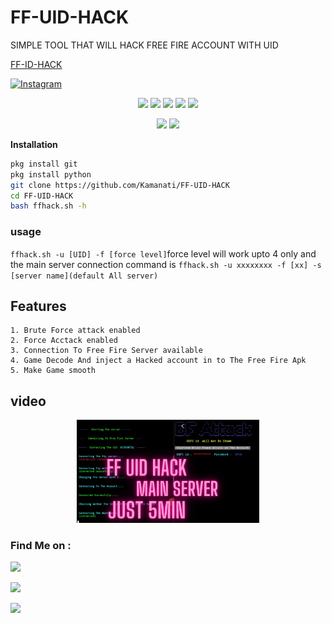 # FF-UID-HACK
SIMPLE TOOL THAT WILL HACK FREE FIRE ACCOUNT  WITH UID 

<a href="https://github.com/Kamanati/sms-anony">FF-ID-HACK</a>

<a href="https://instagram.com/hasanfq6?igshid=YmMyMTA2M2Y=" rel="nofollow"><img title="Instagram" src="https://camo.githubusercontent.com/603963737d345c892a61d11c6f0902b18b91f6fd1b5ae9754af77fd892fcd99c/68747470733a2f2f696d672e736869656c64732e696f2f62616467652f494e5354414752414d2d707572706c653f7374796c653d666f722d7468652d6261646765266c6f676f3d696e7374616772616d" data-canonical-src="https://img.shields.io/badge/INSTAGRAM-purple?style=for-the-badge&amp;logo=instagram" style="max-width:100%;"></a>

</p>

<p align="center">
  <img src="https://img.shields.io/badge/Version-2.0-green?style=for-the-badge">
  <img src="https://img.shields.io/github/license/htr-tech/zphisher?style=for-the-badge">
  <img src="https://img.shields.io/github/stars/htr-tech/zphisher?style=for-the-badge">
  <img src="https://img.shields.io/github/issues/htr-tech/zphisher?color=red&style=for-the-badge">
  <img src="https://img.shields.io/github/forks/htr-tech/zphisher?color=teal&style=for-the-badge">
</p>

<p align="center">


<img src="https://img.shields.io/badge/Author-hasanfq-cyan?style=flat-square">


<img src="https://img.shields.io/badge/Open%20Source-Yes-cyan?style=flat-square">

**Installation**
```bash
pkg install git
pkg install python
git clone https://github.com/Kamanati/FF-UID-HACK
cd FF-UID-HACK
bash ffhack.sh -h 
```
### usage

`ffhack.sh -u [UID] -f [force level]`force level will work upto 4 only and the main server connection command is `ffhack.sh -u xxxxxxxx -f [xx] -s [server name](default All server)`

## Features 
```
1. Brute Force attack enabled
2. Force Acctack enabled
3. Connection To Free Fire Server available 
4. Game Decode And inject a Hacked account in to The Free Fire Apk 
5. Make Game smooth 
```

## video <br>
<p align="center"> <a href="https://youtu.be/S2sLQNfp65k"><img title="Made in INDIA" width="58%" src="/img/20220629_092657_0000.png"></a>

### Find Me on :

<p align="left">

<a href="https://github.com/Kamanati/yourphish" target="_blank"><img src="https://img.shields.io/badge/Github-kamanati-green?style=for-the-badge&logo=github"></a>

<a href="https://instagram.com/hasanfq6?igshid=YmMyMTA2M2Y=" target="_blank"><img src="https://img.shields.io/badge/IG-%40hasanfq6-red?style=for-the-badge&logo=instagram"></a>

<a href="https://chat.whatsapp.com/Iz7ZtwNIWMAFv6Q6hS317M" target="_blank"><img src="https://img.shields.io/badge/Chat-whatsapp-blue?style=for-the-badge&logo=whatsapp"></a>


</p>
